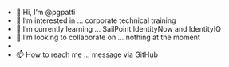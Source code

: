 - 👋 Hi, I’m @pgpatti
- 👀 I’m interested in ... corporate technical training
- 🌱 I’m currently learning ... SailPoint IdentityNow and IdentityIQ
- 💞️ I’m looking to collaborate on ... nothing at the moment
- 
- 📫 How to reach me ... message via GitHub

<!---
pgpatti/pgpatti is a ✨ special ✨ repository because its `README.md` (this file) appears on your GitHub profile.
You can click the Preview link to take a look at your changes.
--->
